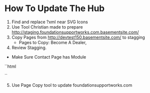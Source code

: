 # How To Update The Hub

1) Find and replace ?xml near SVG Icons
2) Use Tool Christian made to prepare http://staging.foundationsupportworks.com.basementsite.com/
3) Copy Pages from http://devtest150.basementsite.com/ to stagging 
   - Pages to Copy: Become A Dealer, 
4) Review Stagging. 
 - Make Sure Contact Page has Module
 
 ``html
 <div id="tree-form" style="display:none;"><img src="https://s3.amazonaws.com/treehouse-content/img/module_icons/5_1.png" class="widget-module" data-id="46217" data-type="1" title="Contact Page"/></div>
 ``
 
5) Use Page Copy tool to update foundationsupportworks.com
